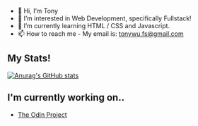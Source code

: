 - 👋 Hi, I’m Tony
- 👀 I’m interested in Web Development, specifically Fullstack!
- 🌱 I’m currently learning HTML / CSS and Javascript.
- 📫 How to reach me - My email is: tonywu.fs@gmail.com

<h2>My Stats!</h2>

[![Anurag's GitHub stats](https://github-readme-stats.vercel.app/api?username=Tanukana&show_icons=true&theme=tokyonight)](https://github.com/anuraghazra/github-readme-stats)

<h2>I'm currently working on..</h2>
<ul>
  <li><a href="https://www.theodinproject.com/">The Odin Project</a></li>
  </ul>
<!---
Tanukana/Tanukana is a ✨ special ✨ repository because its `README.md` (this file) appears on your GitHub profile.
You can click the Preview link to take a look at your changes.
--->
